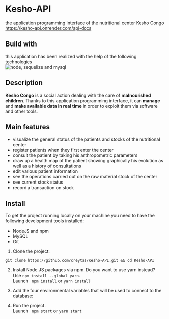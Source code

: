 # Kesho-API
the application programming interface of the nutritional center Kesho Congo <br/>https://kesho-api.onrender.com/api-docs<br/>
## Build with
this application has been realized with the help of the following technologies<br/>
<img src="https://miro.medium.com/v2/resize:fit:736/1*3bMcQcLAE-fPjVEhnY5xsQ.png" alt="node, sequelize and mysql"/>  

## Description
<p>
<strong>Kesho Congo</strong> is a social action dealing with the care of <strong>malnourished children</strong>. Thanks to this application programming interface, it can <strong>manage</strong> and <strong>make available data in real time</strong> in order to exploit them via software and other tools.
</p>

## Main features
- visualize the general status of the patients and stocks of the nutritional center
- register patients when they first enter the center
- consult the patient by taking his anthropometric parameters
- draw up a health map of the patient showing graphically his evolution as well as a history of consultations
- edit various patient information
- see the operations carried out on the raw material stock of the center
- see current stock status
- record a transaction on stock

## Install
To get the project running locally on your machine you need to have the following development tools installed:<br/>
- NodeJS and npm
- MySQL
- Git

1. Clone the project:

```
git clone https://github.com/creytas/Kesho-API.git && cd Kesho-API
```

2. Install Node.JS packages via npm. Do you want to use yarn instead? Use `npm install --global yarn`.<br/>
Launch &nbsp;
`
npm install
`
or
`
yarn install
`
3. Add the four environmental variables that will be used to connect to the database: 

5. Run the project. <br/>
Launch &nbsp;
`
npm start
`
or
`
yarn start
`
